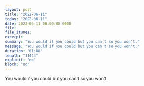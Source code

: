 ```yaml
---
layout: post
title: "2022-06-11"
today: "2022-06-11"
date: 2022-06-11 00:00:00 0000
file:
file_itunes:
excerpt:
summary: "You would if you could but you can't so you won't."
message: "You would if you could but you can't so you won't."
duration: "01:00"
length: "11444"
explicit: "no"
block: "no"
---
```

You would if you could but you can't so you won't.

